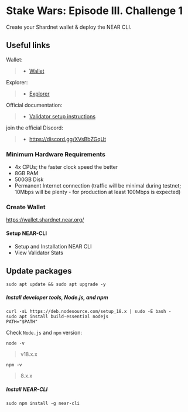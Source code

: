 # Stake Wars: Episode III. Challenge 1

Create your Shardnet wallet & deploy the NEAR CLI.

## Useful links

Wallet:
>- [Wallet](https://wallet.shardnet.near.org/)

Explorer:
>- [Explorer](https://explorer.shardnet.near.org/)

Official documentation:
>- [Validator setup instructions](https://github.com/near/stakewars-iii)

join the official Discord:
>- https://discord.gg/XVsBbZGqUt

### Minimum Hardware Requirements
 - 4x CPUs; the faster clock speed the better
 - 8GB RAM
 - 500GB Disk
 - Permanent Internet connection (traffic will be minimal during testnet; 10Mbps will be plenty - for production at least 100Mbps is expected)


### Create Wallet
https://wallet.shardnet.near.org/

#### Setup NEAR-CLI

* Setup and Installation NEAR CLI
* View Validator Stats

## Update packages
```
sudo apt update && sudo apt upgrade -y
```
##### Install developer tools, Node.js, and npm
```
curl -sL https://deb.nodesource.com/setup_18.x | sudo -E bash -  
sudo apt install build-essential nodejs
PATH="$PATH"
```
Check `Node.js` and `npm` version:
```
node -v
```
> v18.x.x

```
npm -v
```
> 8.x.x
##### Install NEAR-CLI
```
sudo npm install -g near-cli
```
